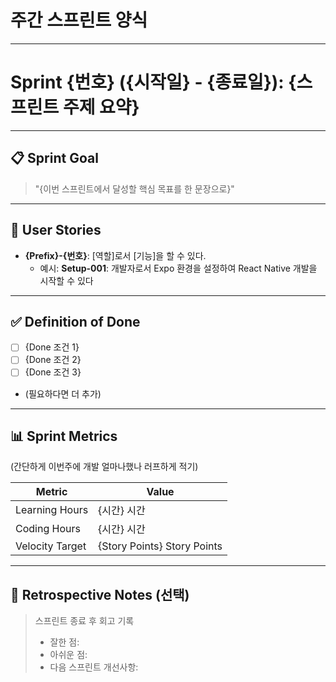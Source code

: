 # 주간 스프린트 양식

---

# Sprint {번호} ({시작일} - {종료일}): {스프린트 주제 요약}

---

## 📋 Sprint Goal

> "{이번 스프린트에서 달성할 핵심 목표를 한 문장으로}"

---

## 🎯 User Stories

- **{Prefix}-{번호}**: [역할]로서 [기능]을 할 수 있다.
  - 예시: **Setup-001**: 개발자로서 Expo 환경을 설정하여 React Native 개발을 시작할 수 있다

---

## ✅ Definition of Done

- [ ] {Done 조건 1}
- [ ] {Done 조건 2}
- [ ] {Done 조건 3}
- (필요하다면 더 추가)

---

## 📊 Sprint Metrics
(간단하게 이번주에 개발 얼마나했나 러프하게 적기)

| Metric           | Value                           |
| ---------------- | ------------------------------- |
| Learning Hours   | {시간} 시간                     |
| Coding Hours     | {시간} 시간                     |
| Velocity Target  | {Story Points} Story Points     |

---

## 📌 Retrospective Notes (선택)

> 스프린트 종료 후 회고 기록
> - 잘한 점:
> - 아쉬운 점:
> - 다음 스프린트 개선사항:


